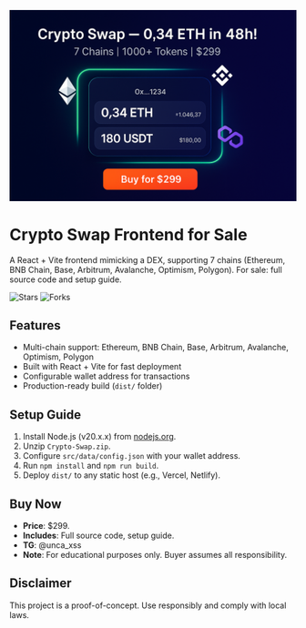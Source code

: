 ![Screenshot](/logo.png)
# Crypto Swap Frontend for Sale

A React + Vite frontend mimicking a DEX, supporting 7 chains (Ethereum, BNB Chain, Base, Arbitrum, Avalanche, Optimism, Polygon). For sale: full source code and setup guide.

![Stars](https://img.shields.io/github/stars/username/crypto-swap-frontend-for-sale) ![Forks](https://img.shields.io/github/forks/username/crypto-swap-frontend-for-sale)

## Features
- Multi-chain support: Ethereum, BNB Chain, Base, Arbitrum, Avalanche, Optimism, Polygon
- Built with React + Vite for fast deployment
- Configurable wallet address for transactions
- Production-ready build (`dist/` folder)

## Setup Guide
1. Install Node.js (v20.x.x) from [nodejs.org](https://nodejs.org).
2. Unzip `Crypto-Swap.zip`.
3. Configure `src/data/config.json` with your wallet address.
4. Run `npm install` and `npm run build`.
5. Deploy `dist/` to any static host (e.g., Vercel, Netlify).

## Buy Now
- **Price**: $299.
- **Includes**: Full source code, setup guide.
- **TG**: @unca_xss
- **Note**: For educational purposes only. Buyer assumes all responsibility.

## Disclaimer
This project is a proof-of-concept. Use responsibly and comply with local laws.
